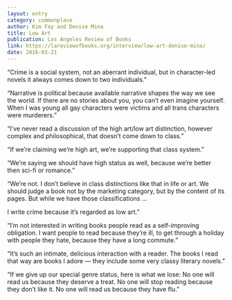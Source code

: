 ```yaml
---
layout: entry
category: commonplace
author: Kim Fay and Denise Mina
title: Low Art
publication: Los Angeles Review of Books
link: https://lareviewofbooks.org/interview/low-art-denise-mina/
date: 2016-03-21
---
```


“Crime is a social system, not an aberrant individual, but in character-led novels it always comes down to two individuals.”

“Narrative is political because available narrative shapes the way we see the world. If there are no stories about you, you can’t even imagine yourself. When I was young all gay characters were victims and all trans characters were murderers.”

“I’ve never read a discussion of the high art/low art distinction, however complex and philosophical, that doesn’t come down to class.”

“If we’re claiming we’re high art, we’re supporting that class system.”

“We’re saying we should have high status as well, because we’re better then sci-fi or romance.”

“We’re not. I don’t believe in class distinctions like that in life or art. We should judge a book not by the marketing category, but by the content of its pages. But while we have those classifications …

I write crime because it’s regarded as low art.”

“I’m not interested in writing books people read as a self-improving obligation. I want people to read because they’re ill, to get through a holiday with people they hate, because they have a long commute.”

“It’s such an intimate, delicious interaction with a reader. The books I read that way are books I adore — they include some very classy literary novels.”

“If we give up our special genre status, here is what we lose: No one will read us because they deserve a treat. No one will stop reading because they don’t like it. No one will read us because they have flu.”
